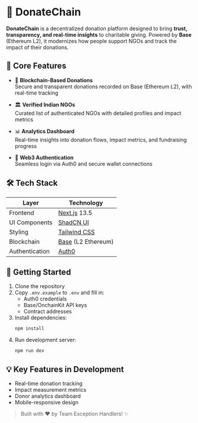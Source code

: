 # 🧩 DonateChain

**DonateChain** is a decentralized donation platform designed to bring **trust, transparency, and real-time insights** to charitable giving. Powered by **Base** (Ethereum L2), it modernizes how people support NGOs and track the impact of their donations.

## 🎯 Core Features

- 🔗 **Blockchain-Based Donations**  
  Secure and transparent donations recorded on Base (Ethereum L2), with real-time tracking
  
- 🏛️ **Verified Indian NGOs**  
  Curated list of authenticated NGOs with detailed profiles and impact metrics

- 📊 **Analytics Dashboard**  
  Real-time insights into donation flows, impact metrics, and fundraising progress

- 🔐 **Web3 Authentication**  
  Seamless login via Auth0 and secure wallet connections

## 🛠 Tech Stack

| Layer            | Technology                                |
|------------------|------------------------------------------|
| Frontend         | [Next.js](https://nextjs.org/) 13.5      |
| UI Components    | [ShadCN UI](https://ui.shadcn.com/)      |
| Styling          | [Tailwind CSS](https://tailwindcss.com/) |
| Blockchain       | [Base](https://base.org/) (L2 Ethereum)  |
| Authentication   | [Auth0](https://auth0.com/ )              |

## 🚀 Getting Started

1. Clone the repository
2. Copy `.env.example` to `.env` and fill in:
   - Auth0 credentials
   - Base/OnchainKit API keys
   - Contract addresses
3. Install dependencies:
   ```bash
   npm install
   ```
4. Run development server:
   ```bash
   npm run dev
   ```

## 💡 Key Features in Development

- Real-time donation tracking
- Impact measurement metrics
- Donor analytics dashboard
- Mobile-responsive design

> Built with ❤️ by Team Exception Handlers! ✨
